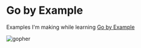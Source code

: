 # Go by Example

Examples I'm making while learning [Go by Example](https://gobyexample.com/)

![gopher](https://user-images.githubusercontent.com/3983879/48318404-ba9c6400-e600-11e8-8214-1f12251ce32e.jpg)
